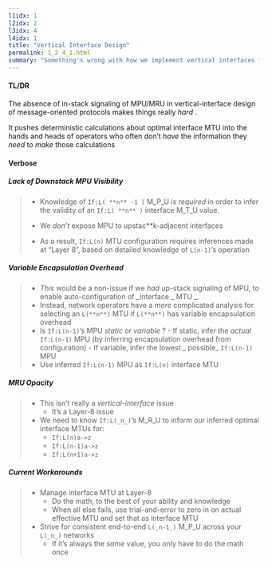 ```yaml
---
l1idx: 1
l2idx: 2
l3idx: 4
l4idx: 1
title: "Vertical Interface Design"
permalink: 1_2_4_1.html
summary: "Something's wrong with how we implement vertical interfaces for message-oriented protocols."
---
```


#### TL/DR

The absence of in\-stack signaling of MPU/MRU in  vertical\-interface design of message\-oriented protocols makes things really  _hard_ \.

It pushes deterministic calculations about optimal interface MTU into the hands and heads of operators who often don’t  _have_  the information they  _need_  to  _make_  those calculations

#### Verbose


##### Lack of Downstack MPU Visibility

> - Knowledge of `If:L( **n** -1 )` M_P_U is _required_ in order to infer the validity of an `If:L( **n** )` interface M_T_U value.
> 
> - We _don’t_ expose MPU to upstac**k\-adjacent interfaces
> 
> - As a result, `If:L(n)` MTU configuration requires inferences made at “Layer 8”, based on detailed knowledge of `L(n-1)`’s operation

##### Variable Encapsulation Overhead

> - _This_  would be a non-issue if we _had_ up-stack signaling of MPU, to enable auto-configuration of _interface _ MTU _.
> -  Instead, network operators have a _more_  complicated analysis for selecting an `L(**n**)` MTU if `L(**n**)` has variable encapsulation overhead
>   -  Is `If:L(n-1)`’s MPU _static_ or _variable_ ?
>     - If static, infer the _actual_ `If:L(n-1)` MPU (by inferring encapsulation overhead from configuration)
>     - If variable, infer the lowest _ possible_ `If:L(n-1)` MPU
>   - Use inferred `If:L(n-1)` MPU as `If:L(n)` interface MTU

##### MRU Opacity

> - This isn’t really a _vertical-interface_ issue
>   - It’s a Layer-8 issue
> - We need to know `If:L(_n_)`’s M_R_U to inform our inferred optimal interface MTUs for:
>   - `If:L(n)a->z`
>   - `If:L(n-1)a->z`
>   - `If:L(n+1)a->z`

##### Current Workarounds

> - Manage interface MTU at Layer-8
>   - Do the math, to the best of your ability and knowledge
>   - When all else fails, use trial-and-error to zero in on actual effective MTU and set that as interface MTU
> - Strive for consistent end-to-end `L(_n-1_)` M_P_U across your `L(_n_)` networks
>   - If it’s always the _same_  value, you only have to do the math once
